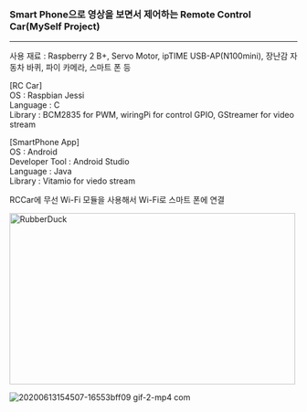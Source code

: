 ### Smart Phone으로 영상을 보면서 제어하는 Remote Control Car(MySelf Project)
<hr/>

사용 재료 : Raspberry 2 B+, Servo Motor, ipTIME USB-AP(N100mini), 장난감 자동차 바퀴, 파이 카메라,  스마트 폰 등

[RC Car]</br>
OS : Raspbian Jessi</br>
Language : C</br>
Library : BCM2835 for PWM, wiringPi for control GPIO, GStreamer for video stream</br>

[SmartPhone App]</br>
OS : Android</br>
Developer Tool : Android Studio</br>
Language : Java</br>
Library : Vitamio for viedo stream</br> 

RCCar에 무선 Wi-Fi 모듈을 사용해서 Wi-Fi로 스마트 폰에 연결</br>

<img src="https://user-images.githubusercontent.com/65689549/84568600-7b755c80-adbb-11ea-8893-7849989ea44c.png" width="500px" height="300px" title="px(픽셀) 크기 설정" alt="RubberDuck"></img><br/>

![20200613154507-16553bff09 gif-2-mp4 com](https://user-images.githubusercontent.com/65689549/84569176-72868a00-adbf-11ea-885a-a70421676a72.gif)


